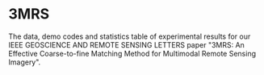# 3MRS

The data, demo codes and statistics table of experimental results for our IEEE GEOSCIENCE AND REMOTE SENSING LETTERS paper "3MRS: An Effective Coarse-to-fine Matching Method for Multimodal Remote Sensing Imagery".

